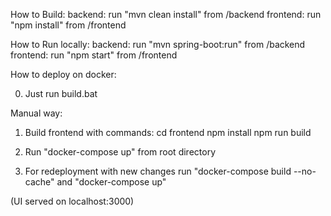 How to Build:
backend: run "mvn clean install" from /backend
frontend: run "npm install" from /frontend

How to Run locally:
backend: run "mvn spring-boot:run" from /backend
frontend: run "npm start" from /frontend

How to deploy on docker: 

0) Just run build.bat

Manual way:

1) Build frontend with commands: 
cd frontend
npm install 
npm run build

2) Run "docker-compose up" from root directory

3) For redeployment with new changes run "docker-compose build --no-cache" and "docker-compose up"

(UI served on localhost:3000)
